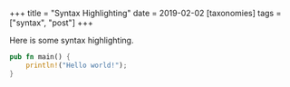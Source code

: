 +++
title = "Syntax Highlighting"
date = 2019-02-02
[taxonomies]
tags = ["syntax", "post"]
+++

Here is some syntax highlighting.

```rust
pub fn main() {
    println!("Hello world!");
}
```
